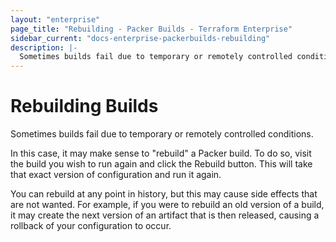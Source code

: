 ```yaml
---
layout: "enterprise"
page_title: "Rebuilding - Packer Builds - Terraform Enterprise"
sidebar_current: "docs-enterprise-packerbuilds-rebuilding"
description: |-
  Sometimes builds fail due to temporary or remotely controlled conditions.
---
```


# Rebuilding Builds

Sometimes builds fail due to temporary or remotely controlled conditions.

In this case, it may make sense to "rebuild" a Packer build. To do so, visit the
build you wish to run again and click the Rebuild button. This will take that
exact version of configuration and run it again.

You can rebuild at any point in history, but this may cause side effects that
are not wanted. For example, if you were to rebuild an old version of a build,
it may create the next version of an artifact that is then released, causing a
rollback of your configuration to occur.
